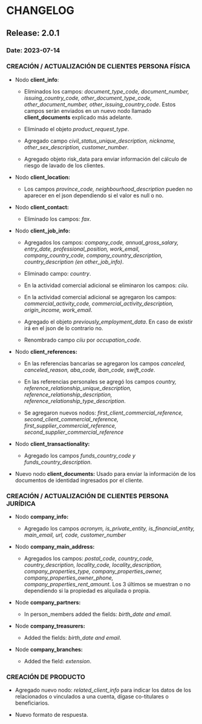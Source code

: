 # CHANGELOG

## Release: 2.0.1

### Date: 2023-07-14

### CREACIÓN / ACTUALIZACIÓN DE CLIENTES PERSONA FÍSICA

* Nodo **client_info**: 

    * Eliminados los campos: _document_type_code, document_number, issuing_country_code, other_document_type_code, other_document_number, other_issuing_country_code_. Estos campos seràn enviados en un nuevo nodo llamado **client_documents** explicado más adelante.

    * Eliminado el objeto _product_request_type_.

    * Agregado campo _civil_status_unique_description, nickname, other_sex_description, customer_number_.

    * Agregado objeto risk_data para enviar información del cálculo de riesgo de lavado de los clientes.

* Nodo **client_location:**

    * Los campos _province_code, neighbourhood_description_ pueden no aparecer en el json dependiendo si el valor es null o no.

* Nodo **client_contact:**

    * Eliminado los campos: _fax_.

* Nodo **client_job_info:**

    * Agregados los campos: _company_code, annual_gross_salary, entry_date, professional_position, work_email, company_country_code, company_country_description, country_description (en other_job_info)_.

    * Eliminado campo: _country_.

    * En la actividad comercial adicional se eliminaron los campos: _ciiu_.

    * En la actividad comercial adicional se agregaron los campos: _commercial_activity_code, commercial_activity_description, origin_income, work_email_.

    * Agregado el objeto _previously_employment_data_. En caso de existir irá en el json de lo contrario no.

    * Renombrado campo _ciiu_ por _occupation_code_.

* Nodo **client_references:**

    * En las referencias bancarias se agregaron los campos _canceled, canceled_reason, aba_code, iban_code, swift_code_.

    * En las referencias personales se agregó los campos _country, reference_relationship_unique_description, reference_relationship_description, reference_relationship_type_description_.

    * Se agregaron nuevos nodos: _first_client_commercial_reference, second_client_commercial_reference, first_supplier_commercial_reference, second_supplier_commercial_reference_

* Nodo **client_transactionality:**

    * Agregado los campos _funds_country_code y funds_country_description_.

* Nuevo nodo **client_documents:** Usado para enviar la información de los documentos de identidad ingresados por el cliente.


### CREACIÓN / ACTUALIZACIÓN DE CLIENTES PERSONA JURÍDICA

* Nodo **company_info:**

    * Agregado los campos _acronym, is_private_entity, is_financial_entity, main_email, url, code, customer_number_

* Nodo **company_main_address:**

    * Agregados los campos: _postal_code, country_code, country_description, locality_code, locality_description, company_properties_type, company_properties_owner, company_properties_owner_phone, company_properties_rent_amount_. Los 3 últimos se muestran o no dependiendo si la propiedad es alquilada o propia.

* Node **company_partners:**

     * In person_members added the fields: _birth_date and email_.

* Node **company_treasurers:**

     * Added the fields: _birth_date and email_.

* Node **company_branches:**

     * Added the field: _extension_.
### CREACIÓN DE PRODUCTO

* Agregado nuevo nodo: _related_client_info_ para indicar los datos de los relacionados o vinculados a una cuenta, dígase co-titulares o beneficiarios.

* Nuevo formato de respuesta.